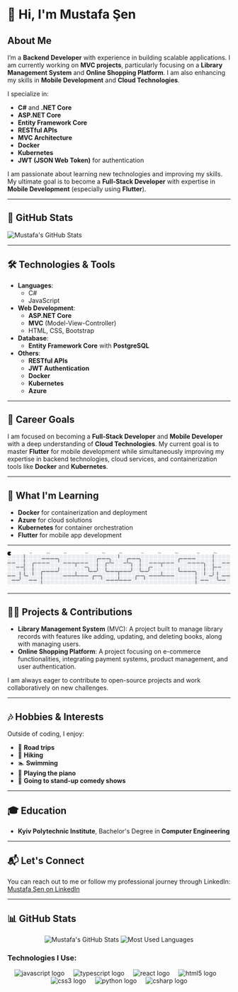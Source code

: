 # 👋 Hi, I'm Mustafa Şen

## About Me
I’m a **Backend Developer** with experience in building scalable applications. I am currently working on **MVC projects**, particularly focusing on a **Library Management System** and **Online Shopping Platform**. I am also enhancing my skills in **Mobile Development** and **Cloud Technologies**.

I specialize in:
- **C#** and **.NET Core**
- **ASP.NET Core**
- **Entity Framework Core**
- **RESTful APIs**
- **MVC Architecture**
- **Docker**
- **Kubernetes**
- **JWT (JSON Web Token)** for authentication

I am passionate about learning new technologies and improving my skills. My ultimate goal is to become a **Full-Stack Developer** with expertise in **Mobile Development** (especially using **Flutter**).

---

## 📄 GitHub Stats

![Mustafa's GitHub Stats](https://github-readme-stats.vercel.app/api?username=senmustafa1nl&show_icons=true&count_private=true&hide=prs&theme=merko)

---

## 🛠️ Technologies & Tools

- **Languages**: 
  - C#
  - JavaScript
- **Web Development**:
  - **ASP.NET Core**
  - **MVC** (Model-View-Controller)
  - HTML, CSS, Bootstrap
- **Database**: 
  - **Entity Framework Core** with **PostgreSQL**
- **Others**:
  - **RESTful APIs**
  - **JWT Authentication**
  - **Docker**
  - **Kubernetes**
  - **Azure**

---

## 🚀 Career Goals
I am focused on becoming a **Full-Stack Developer** and **Mobile Developer** with a deep understanding of **Cloud Technologies**. My current goal is to master **Flutter** for mobile development while simultaneously improving my expertise in backend technologies, cloud services, and containerization tools like **Docker** and **Kubernetes**.

---

## 🌱 What I'm Learning

- **Docker** for containerization and deployment
- **Azure** for cloud solutions
- **Kubernetes** for container orchestration
- **Flutter** for mobile app development

---
<picture>
  <source media="(prefers-color-scheme: dark)" srcset="https://raw.githubusercontent.com/senmustafa1nl/senmustafa1nl/output/pacman-contribution-graph-dark.svg">
  <source media="(prefers-color-scheme: light)" srcset="https://raw.githubusercontent.com/senmustafa1nl/senmustafa1nl/output/pacman-contribution-graph.svg">
  <img alt="pacman contribution graph" src="https://raw.githubusercontent.com/senmustafa1nl/senmustafa1nl/output/pacman-contribution-graph.svg">
</picture>



---

## 🧑‍💻 Projects & Contributions

- **Library Management System** (MVC): A project built to manage library records with features like adding, updating, and deleting books, along with managing users.
- **Online Shopping Platform**: A project focusing on e-commerce functionalities, integrating payment systems, product management, and user authentication.

I am always eager to contribute to open-source projects and work collaboratively on new challenges.

---

## 🎶 Hobbies & Interests

Outside of coding, I enjoy:
- 🚗 **Road trips**
- 🥾 **Hiking**
- 🏊 **Swimming**
- 🎹 **Playing the piano**
- 🎤 **Going to stand-up comedy shows**

---

## 🎓 Education

- **Kyiv Polytechnic Institute**, Bachelor's Degree in **Computer Engineering**

---

## 📬 Let's Connect

You can reach out to me or follow my professional journey through LinkedIn:  
[Mustafa Şen on LinkedIn](https://nl.linkedin.com/in/mustafa-şen-33a8a5211)

---

## 📊 GitHub Stats

<div align="center">
  <img src="https://github-readme-stats.vercel.app/api?username=senmustafa1nl&hide_title=false&hide_rank=false&show_icons=true&include_all_commits=true&count_private=true&disable_animations=false&theme=dracula&locale=en&hide_border=false" height="150" alt="Mustafa's GitHub Stats" />
  <img src="https://github-readme-stats.vercel.app/api/top-langs?username=senmustafa1nl&locale=en&hide_title=false&layout=compact&card_width=320&langs_count=5&theme=dracula&hide_border=false" height="150" alt="Most Used Languages" />
</div>

### Technologies I Use:

<div align="center">
  <img src="https://cdn.jsdelivr.net/gh/devicons/devicon/icons/javascript/javascript-original.svg" height="30" alt="javascript logo" />
  <img width="12" />
  <img src="https://cdn.jsdelivr.net/gh/devicons/devicon/icons/typescript/typescript-original.svg" height="30" alt="typescript logo" />
  <img width="12" />
  <img src="https://cdn.jsdelivr.net/gh/devicons/devicon/icons/react/react-original.svg" height="30" alt="react logo" />
  <img width="12" />
  <img src="https://cdn.jsdelivr.net/gh/devicons/devicon/icons/html5/html5-original.svg" height="30" alt="html5 logo" />
  <img width="12" />
  <img src="https://cdn.jsdelivr.net/gh/devicons/devicon/icons/css3/css3-original.svg" height="30" alt="css3 logo" />
  <img width="12" />
  <img src="https://cdn.jsdelivr.net/gh/devicons/devicon/icons/python/python-original.svg" height="30" alt="python logo" />
  <img width="12" />
  <img src="https://cdn.jsdelivr.net/gh/devicons/devicon/icons/csharp/csharp-original.svg" height="30" alt="csharp logo" />
</div>

